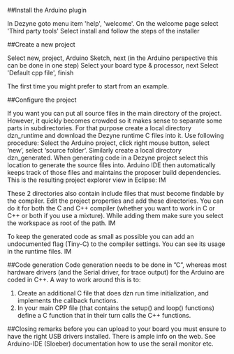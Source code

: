 ##Install the Arduino plugin

In Dezyne goto menu item 'help', 'welcome'.
On the welcome page select 'Third party tools'
Select install and follow the steps of the installer

##Create a new project

Select new, project, Arduino Sketch, next
(in the Arduino perspective this can be done in one step)
Select your board type & processor, next
Select 'Default cpp file', finish

The first time you might prefer to start from an example.

##Configure the project

If you want you can put all source files in the main directory of the project. 
However, it quickly becomes crowded so it makes sense to separate some parts in subdirectories. 
For that purpose create a local directory dzn_runtime and download the Dezyne runtime C files into it. 
Use following procedure: Select the Arduino project, click right mouse button, select ‘new’, select ‘source folder’.
Similarly create a local directory dzn_generated.
When generating code in a Dezyne project select this location to generate the source files into. 
Arduino IDE then automatically keeps track of those files and maintains the proposer build dependencies.
This is the resulting project explorer view in Eclipse:
IM
 
These 2 directories also contain include files that must become findable by the compiler. 
Edit the project properties and add these directories.
You can do it for both the C and C++ compiler (whether you want to work in C or C++ or both if you use a mixture).
While adding them make sure you select the workspace as root of the path.
 IM

To keep the generated code as small as possible you can add an undocumented flag (Tiny-C) to the compiler settings.
You can see its usage in the runtime files.
IM 

##Code generation
Code generation needs to be done in ”C”, whereas most hardware drivers (and the Serial driver, for
trace output) for the Arduino are coded in C++. A way to work around this is to:
1) Create an additional C file that does dzn run time initialization, and implements the callback
functions.
2) In your main CPP file (that contains the setup() and loop() functions) define a C function that in
their turn calls the C++ functions. 

##Closing remarks
before you can upload to your board you must ensure to have the right USB drivers installed. There is ample info on the web.
See Arduino-IDE (Sloeber) documentation how to use the serail monitor etc.



